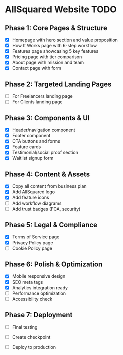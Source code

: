 # AllSquared Website TODO

## Phase 1: Core Pages & Structure
- [x] Homepage with hero section and value proposition
- [x] How It Works page with 6-step workflow
- [x] Features page showcasing 5 key features
- [x] Pricing page with tier comparison
- [x] About page with mission and team
- [x] Contact page with form

## Phase 2: Targeted Landing Pages
- [ ] For Freelancers landing page
- [ ] For Clients landing page

## Phase 3: Components & UI
- [x] Header/navigation component
- [x] Footer component
- [x] CTA buttons and forms
- [x] Feature cards
- [x] Testimonial/social proof section
- [x] Waitlist signup form

## Phase 4: Content & Assets
- [x] Copy all content from business plan
- [x] Add AllSquared logo
- [x] Add feature icons
- [ ] Add workflow diagrams
- [ ] Add trust badges (FCA, security)

## Phase 5: Legal & Compliance
- [x] Terms of Service page
- [x] Privacy Policy page
- [ ] Cookie Policy page

## Phase 6: Polish & Optimization
- [x] Mobile responsive design
- [x] SEO meta tags
- [x] Analytics integration ready
- [ ] Performance optimization
- [ ] Accessibility check

## Phase 7: Deployment
- [ ] Final testing
- [ ] Create checkpoint
- [ ] Deploy to production

